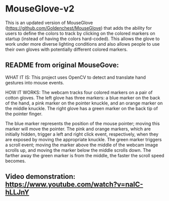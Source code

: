 MouseGlove-v2
=============

This is an updated version of MouseGlove (https://github.com/Goldenchest/MouseGlove) that adds the ability for users to define
the colors to track by clicking on the colored markers on startup (instead of having the colors hard-coded). This allows the
glove to work under more diverse lighting conditions and also allows people to use their own gloves with potentially different
colored markers.

README from original MouseGove:
---------------------------------------------------------------------------------------------------------------------------------
WHAT IT IS: This project uses OpenCV to detect and translate hand gestures into mouse events.

HOW IT WORKS: The webcam tracks four colored markers on a pair of cotton gloves. The left glove has three markers: a blue marker
on the back of the hand, a pink marker on the pointer knuckle, and an orange marker on the middle knuckle. The right glove has a
green marker on the back tip of the pointer finger.

The blue marker represents the position of the mouse pointer; moving this marker will move the pointer. The pink and orange
markers, which are initially hidden, trigger a left and right click event, respectively, when they are exposed by moving the
appropriate knuckle. The green marker triggers a scroll event; moving the marker above the middle of the webcam image scrolls
up, and moving the marker below the middle scrolls down. The farther away the green marker is from the middle, the faster the
scroll speed becomes.

Video demonstration: https://www.youtube.com/watch?v=nalC-hLLJnY
---------------------------------------------------------------------------------------------------------------------------------
